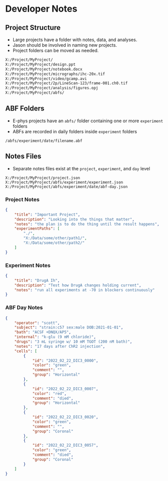 # Developer Notes

## Project Structure

* Large projects have a folder with notes, data, and analyses.
* Jason should be involved in naming new projects.
* Project folders can be moved as needed.

```bash
X:/Project/MyProject/
X:/Project/MyProject/design.ppt
X:/Project/MyProject/notebook.docx
X:/Project/MyProject/micrographs/ihc-20x.tif
X:/Project/MyProject/video/gcamp.avi
X:/Project/MyProject/2p/LineScan-123/frame-001.ch0.tif
X:/Project/MyProject/analysis/figures.opj
X:/Project/MyProject/abfs/
```

## ABF Folders

* E-phys projects have an `abfs/` folder containing one or more `experiment` folders
* ABFs are recorded in daily folders inside `experiment` folders

```
/abfs/experiment/date/filename.abf
```

## Notes Files

* Separate notes files exist at the `project`, `experiment`, and `day` level

```
X:/Project/MyProject/project.json
X:/Project/MyProject/abfs/experiment/experiment.json
X:/Project/MyProject/abfs/experiment/date/abf-day.json
```

### Project Notes
```json
{
    "title": "Important Project",
    "description": "Looking into the things that matter",
    "notes": "the plan is to do the thing until the result happens",
    "experimentPaths": [
        "./",
        "X:/Data/some/other/path1/",
        "X:/Data/some/other/path2/"
    ]
}
```

### Experiment Notes
```json
{
	"title": "DrugA Ih",
	"description": "Test how DrugA changes holding current",
	"notes": "run all experiments at -70 in blockers continuously"
}
```

### ABF Day Notes
```json
{
    "operator": "scott",
    "subject": "strain:c57 sex:male DOB:2021-01-01",
    "bath": "ACSF +DNQX/AP5",
    "internal": "k-glu (9 mM chloride)",
    "drugs": "3 mL syringe w/ 10 mM TGOT (200 nM bath)",
    "notes": "17 days after ChR2 injection",
    "cells": [
        {
            "id": "2022_02_22_DIC3_0000",
            "color": "green",
            "comment": "",
            "group": "Horizontal"
        },
        {
            "id": "2022_02_22_DIC3_0007",
            "color": "red",
            "comment": "died",
            "group": "Horizontal"
        },
        {
            "id": "2022_02_22_DIC3_0020",
            "color": "green",
            "comment": "",
            "group": "Coronal"
        },
        {
            "id": "2022_02_22_DIC3_0057",
            "color": "green",
            "comment": "died",
            "group": "Coronal"
        }
    ]
}
```